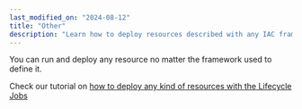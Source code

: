 ```yaml
---
last_modified_on: "2024-08-12"
title: "Other"
description: "Learn how to deploy resources described with any IAC framework with Qovery"
---
```


You can run and deploy any resource no matter the framework used to define it.

Check our tutorial on [how to deploy any kind of resources with the Lifecycle Jobs][guides.tutorial.how-to-use-lifecycle-job-to-deploy-any-kind-of-resources]


[guides.tutorial.how-to-use-lifecycle-job-to-deploy-any-kind-of-resources]: /guides/tutorial/how-to-use-lifecycle-job-to-deploy-any-kind-of-resources/
